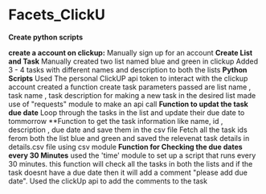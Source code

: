 # Facets_ClickU
**Create python scripts**

**create a account on clickup:**
Manually sign up for an account 
**Create List and Task**
Manually created two list named blue and green in clickup
Added 3 - 4 tasks with different names and description to both the lists
**Python Scripts**
Used The personal ClickUP api token to interact with the clickup account 
created a function create task parameters passed are list name , task name , task description
for making a new task in the desired list made use of "requests" module to make an api call 
**Function to updat the task due date**
Loop through the tasks in the list and update their due date to tommorrow 
**Function to get the task information like name, id , description , due date and save them in the csv file 
Fetch all the task ids ferom both the list blue and green and saved the relevenat task details in details.csv file using csv module 
**Function for Checking the due dates every 30 Minutes**
used the 'time' module to set up a script that runs every 30 minutes. this function will check all the tasks in both the lists and if the task doesnt have a due date then it will add a comment "please add due date". Used the clickUp api to add the comments to the task 


